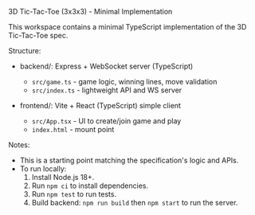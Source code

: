 3D Tic-Tac-Toe (3x3x3) - Minimal Implementation

This workspace contains a minimal TypeScript implementation of the 3D Tic-Tac-Toe spec.

Structure:
- backend/: Express + WebSocket server (TypeScript)
  - `src/game.ts` - game logic, winning lines, move validation
  - `src/index.ts` - lightweight API and WS server

- frontend/: Vite + React (TypeScript) simple client
  - `src/App.tsx` - UI to create/join game and play
  - `index.html` - mount point

Notes:
- This is a starting point matching the specification's logic and APIs.
- To run locally:
  1. Install Node.js 18+.
  2. Run `npm ci` to install dependencies.
  3. Run `npm test` to run tests.
  4. Build backend: `npm run build` then `npm start` to run the server.
